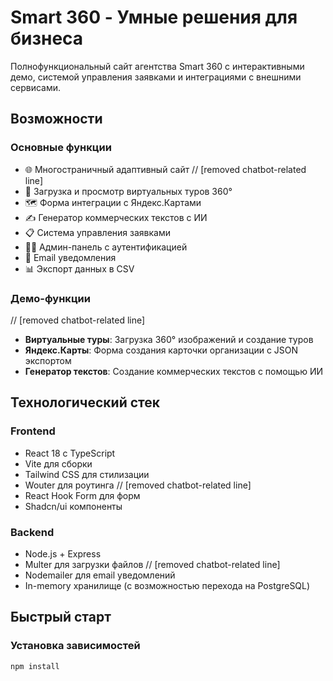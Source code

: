 # Smart 360 - Умные решения для бизнеса

Полнофункциональный сайт агентства Smart 360 с интерактивными демо, системой управления заявками и интеграциями с внешними сервисами.

## Возможности

### Основные функции
- 🌐 Многостраничный адаптивный сайт
// [removed chatbot-related line]
- 📸 Загрузка и просмотр виртуальных туров 360°
- 🗺️ Форма интеграции с Яндекс.Картами
- ✍️ Генератор коммерческих текстов с ИИ
- 📋 Система управления заявками
- 👨‍💼 Админ-панель с аутентификацией
- 📧 Email уведомления
- 📊 Экспорт данных в CSV

### Демо-функции
// [removed chatbot-related line]
- **Виртуальные туры**: Загрузка 360° изображений и создание туров
- **Яндекс.Карты**: Форма создания карточки организации с JSON экспортом
- **Генератор текстов**: Создание коммерческих текстов с помощью ИИ

## Технологический стек

### Frontend
- React 18 с TypeScript
- Vite для сборки
- Tailwind CSS для стилизации
- Wouter для роутинга
// [removed chatbot-related line]
- React Hook Form для форм
- Shadcn/ui компоненты

### Backend
- Node.js + Express
- Multer для загрузки файлов
// [removed chatbot-related line]
- Nodemailer для email уведомлений
- In-memory хранилище (с возможностью перехода на PostgreSQL)

## Быстрый старт

### Установка зависимостей
```bash
npm install